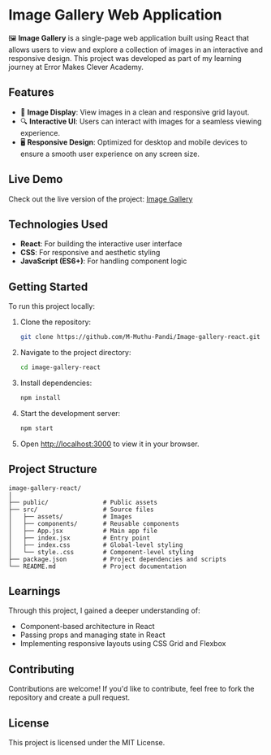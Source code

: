 # Image Gallery Web Application

🖼️ **Image Gallery** is a single-page web application built using React that allows users to view and explore a collection of images in an interactive and responsive design. This project was developed as part of my learning journey at Error Makes Clever Academy.

## Features

- 📸 **Image Display**: View images in a clean and responsive grid layout.
- 🔍 **Interactive UI**: Users can interact with images for a seamless viewing experience.
- 🖥️ **Responsive Design**: Optimized for desktop and mobile devices to ensure a smooth user experience on any screen size.

## Live Demo

Check out the live version of the project: [Image Gallery](https://image-gallery-react-mu2.vercel.app/)

## Technologies Used

- **React**: For building the interactive user interface
- **CSS**: For responsive and aesthetic styling
- **JavaScript (ES6+)**: For handling component logic

## Getting Started

To run this project locally:

1. Clone the repository:
   ```bash
   git clone https://github.com/M-Muthu-Pandi/Image-gallery-react.git
   ```
2. Navigate to the project directory:
   ```bash
   cd image-gallery-react
   ```
3. Install dependencies:
   ```bash
   npm install
   ```
4. Start the development server:
   ```bash
   npm start
   ```
5. Open [http://localhost:3000](http://localhost:3000) to view it in your browser.

## Project Structure

```
image-gallery-react/
│
├── public/               # Public assets
├── src/                  # Source files
│   ├── assets/           # Images
│   ├── components/       # Reusable components
│   ├── App.jsx           # Main app file
│   ├── index.jsx         # Entry point
│   ├── index.css         # Global-level styling
│   └── style..css        # Component-level styling
├── package.json          # Project dependencies and scripts
└── README.md             # Project documentation
```

## Learnings

Through this project, I gained a deeper understanding of:
- Component-based architecture in React
- Passing props and managing state in React
- Implementing responsive layouts using CSS Grid and Flexbox

## Contributing

Contributions are welcome! If you'd like to contribute, feel free to fork the repository and create a pull request.

## License

This project is licensed under the MIT License.